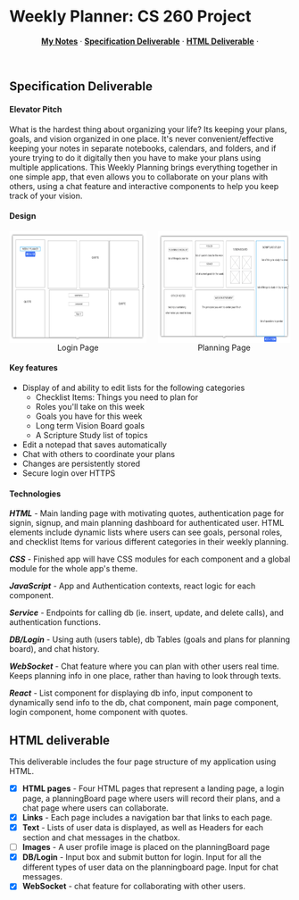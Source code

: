 # Weekly Planner: CS 260 Project

<p align="center">
  <a href="notes.md"><strong>My Notes</strong></a> ·
  <a href="#specification-deliverable"><strong>Specification Deliverable</strong></a> ·
  <a href="#html-deliverable"><strong>HTML Deliverable</strong></a> · 
</p>
<br/>

## Specification Deliverable

#### Elevator Pitch

What is the hardest thing about organizing your life? Its keeping your plans, goals, and vision organized in one place. It's never convenient/effective keeping your notes in separate notebooks, calendars, and folders, and if youre trying to do it digitally then you have to make your plans using multiple applications. This Weekly Planning brings everything together in one simple app, that even allows you to collaborate on your plans with others, using a chat feature and interactive components to help you keep track of your vision.

#### Design

<div style="display: flex; align-items: flex-start;">
    <div style="display: flex; flex-direction: column; align-items: center; margin-right: 20px;">
        <img id="loginPage" src="./assets/loginPage.png" style="height: 200px;" />
        <label for="loginPage">Login Page</label>
    </div>
    <div style="display: flex; flex-direction: column; align-items: center;">
        <img id="planningPage" src="./assets/planningBoard.png" style="height: 200px;" />
        <label for="planningPage">Planning Page</label>
    </div>
</div>

#### Key features

- Display of and ability to edit lists for the following categories
    - Checklist Items: Things you need to plan for
    - Roles you'll take on this week
    - Goals you have for this week
    - Long term Vision Board goals
    - A Scripture Study list of topics
- Edit a notepad that saves automatically
- Chat with others to coordinate your plans
- Changes are persistently stored
- Secure login over HTTPS

#### Technologies

***HTML*** - Main landing page with motivating quotes, authentication page for signin, signup, and main planning dashboard for authenticated user. HTML elements include dynamic lists where users can see goals, personal roles, and checklist Items for various different categories in their weekly planning.

***CSS*** - Finished app will have CSS modules for each component and a global module for the whole app's theme.

***JavaScript*** - App and Authentication contexts, react logic for each component.

***Service*** - Endpoints for calling db (ie. insert, update, and delete calls), and authentication functions.

***DB/Login*** - Using auth (users table), db Tables (goals and plans for planning board), and chat history.

***WebSocket*** - Chat feature where you can plan with other users real time. Keeps planning info in one place, rather than having to look through texts.

***React*** - List component for displaying db info, input component to dynamically send info to the db, chat component, main page component, login component, home component with quotes.


## HTML deliverable

This deliverable includes the four page structure of my application using HTML.

- [x] **HTML pages** - Four HTML pages that represent a landing page, a login page, a planningBoard page where users will record their plans, and a chat page where users can collaborate.
- [x] **Links** - Each page includes a navigation bar that links to each page.
- [x] **Text** - Lists of user data is displayed, as well as Headers for each section and chat messages in the chatbox.
- [ ] **Images** - A user profile image is placed on the planningBoard page
- [x] **DB/Login** - Input box and submit button for login. Input for all the different types of user data on the planningboard page. Input for chat messages.
- [x] **WebSocket** - chat feature for collaborating with other users.